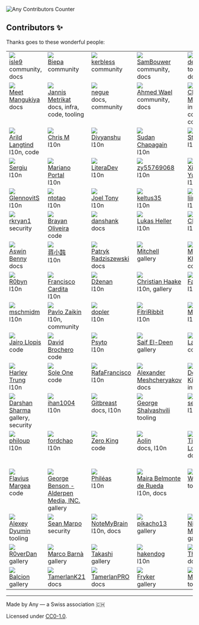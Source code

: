 ![Any Contributors Counter](https://img.shields.io/badge/dynamic/json?url=https%3A%2F%2Fraw.githubusercontent.com%2Fanyproto%2Fcontributors%2Fmain%2Fcontributors.json&query=%24.contributors.length&style=for-the-badge&label=Any%20Contributors&labelColor=%23CCCCCC&color=red)

## Contributors ✨

Thanks goes to these wonderful people:
<!-- CONTRIBUTORS START -->
<table>
<tbody><tr>
<td valign="top" width="14.285714285714286%"><img src="https://avatars.githubusercontent.com/u/74906541?v=4" /><br /><a href="http://github.com/isle9">isle9</a><br />community, docs</td>
<td valign="top" width="14.285714285714286%"><img src="https://avatars.githubusercontent.com/u/25102748?v=4" /><br /><a href="http://github.com/Biepa">Biepa</a><br />community</td>
<td valign="top" width="14.285714285714286%"><img src="https://avatars.githubusercontent.com/u/32358946?v=4" /><br /><a href="http://github.com/kerbless">kerbless</a><br />community</td>
<td valign="top" width="14.285714285714286%"><img src="https://avatars.githubusercontent.com/u/6918900?v=4" /><br /><a href="http://github.com/SamBouwer">SamBouwer</a><br />community, docs</td>
<td valign="top" width="14.285714285714286%"><img src="https://avatars.githubusercontent.com/u/40858122?v=4" /><br /><a href="http://github.com/developomp">developomp</a><br />tooling, docs, code</td>
<td valign="top" width="14.285714285714286%"><img src="https://avatars.githubusercontent.com/u/23741?v=4" /><br /><a href="http://github.com/cmars">Casey Marshall</a><br />infra</td>
<td valign="top" width="14.285714285714286%"><img src="https://avatars.githubusercontent.com/u/64768475?v=4" /><br /><a href="http://github.com/TheOne04">TheOne04</a><br />docs</td>
</tr>
<tr>
<td valign="top" width="14.285714285714286%"><img src="https://avatars.githubusercontent.com/u/7620533?v=4" /><br /><a href="http://github.com/meetmangukiya">Meet Mangukiya</a><br />docs</td>
<td valign="top" width="14.285714285714286%"><img src="https://avatars.githubusercontent.com/u/120120832?v=4" /><br /><a href="http://github.com/jmetrikat">Jannis Metrikat</a><br />docs, infra, code, tooling</td>
<td valign="top" width="14.285714285714286%"><img src="https://avatars.githubusercontent.com/u/842273?v=4" /><br /><a href="http://github.com/negue">negue</a><br />docs, community</td>
<td valign="top" width="14.285714285714286%"><img src="https://avatars.githubusercontent.com/u/73046395?v=4" /><br /><a href="http://github.com/ahmedwael216">Ahmed Wael</a><br />community, docs</td>
<td valign="top" width="14.285714285714286%"><img src="https://avatars.githubusercontent.com/u/3193257?v=4" /><br /><a href="http://github.com/clems4ever">Clément Michaud</a><br />infra, docs, code, community</td>
<td valign="top" width="14.285714285714286%"><img src="https://avatars.githubusercontent.com/u/89614359?v=4" /><br /><a href="http://github.com/DaviidSantos">David Santos</a><br />l10n</td>
<td valign="top" width="14.285714285714286%"><img src="https://avatars.githubusercontent.com/u/133522304?v=4" /><br /><a href="http://github.com/zxiilw63">Steve Shi</a><br />l10n</td>
</tr>
<tr>
<td valign="top" width="14.285714285714286%"><img src="https://avatars.githubusercontent.com/u/90274?v=4" /><br /><a href="http://github.com/langtind">Arild Langtind</a><br />l10n, code</td>
<td valign="top" width="14.285714285714286%"><img src="https://avatars.githubusercontent.com/u/9105777?v=4" /><br /><a href="http://github.com/chrtz">Chris M</a><br />l10n</td>
<td valign="top" width="14.285714285714286%"><img src="https://avatars.githubusercontent.com/u/102881866?v=4" /><br /><a href="http://github.com/div3xi">Divyanshu</a><br />l10n</td>
<td valign="top" width="14.285714285714286%"><img src="https://avatars.githubusercontent.com/u/101015050?v=4" /><br /><a href="http://github.com/SudanChapagain">Sudan Chapagain</a><br />l10n</td>
<td valign="top" width="14.285714285714286%"><img src="https://avatars.githubusercontent.com/u/138191911?v=4" /><br /><a href="http://github.com/lpgneg19">SteveShi</a><br />l10n</td>
<td valign="top" width="14.285714285714286%"><img src="https://avatars.githubusercontent.com/u/91522027?v=4" /><br /><a href="http://github.com/lsilberstein">Linus Silberstein</a><br />l10n</td>
<td valign="top" width="14.285714285714286%"><img src="https://avatars.githubusercontent.com/u/32552207?v=4" /><br /><a href="http://github.com/dev23jjl">James</a><br />l10n</td>
</tr>
<tr>
<td valign="top" width="14.285714285714286%"><img src="https://avatars.githubusercontent.com/u/4825638?v=4" /><br /><a href="http://github.com/SergiuCip">Sergiu</a><br />l10n</td>
<td valign="top" width="14.285714285714286%"><img src="https://avatars.githubusercontent.com/u/67043011?v=4" /><br /><a href="http://github.com/devsiderio">Mariano Portal</a><br />l10n</td>
<td valign="top" width="14.285714285714286%"><img src="https://avatars.githubusercontent.com/u/83702940?v=4" /><br /><a href="http://github.com/LiteraDev">LiteraDev</a><br />l10n</td>
<td valign="top" width="14.285714285714286%"><img src="https://avatars.githubusercontent.com/u/29294137?v=4" /><br /><a href="http://github.com/zy55769068">zy55769068</a><br />l10n</td>
<td valign="top" width="14.285714285714286%"><img src="https://avatars.githubusercontent.com/u/14030549?v=4" /><br /><a href="http://github.com/hit-lacus">Xiaoxiang Yu</a><br />l10n</td>
<td valign="top" width="14.285714285714286%"><img src="https://avatars.githubusercontent.com/u/10602386?v=4" /><br /><a href="http://github.com/DiSonDS">Dmitry S.</a><br />l10n</td>
<td valign="top" width="14.285714285714286%"><img src="https://avatars.githubusercontent.com/u/16141040?v=4" /><br /><a href="http://github.com/Shampra">Shampra</a><br />l10n, code, gallery</td>
</tr>
<tr>
<td valign="top" width="14.285714285714286%"><img src="https://avatars.githubusercontent.com/u/4324351?v=4" /><br /><a href="http://github.com/GlennovitS">GlennovitS</a><br />l10n</td>
<td valign="top" width="14.285714285714286%"><img src="https://avatars.githubusercontent.com/u/14041334?v=4" /><br /><a href="http://github.com/ntotao">ntotao</a><br />l10n</td>
<td valign="top" width="14.285714285714286%"><img src="https://avatars.githubusercontent.com/u/95355656?v=4" /><br /><a href="http://github.com/jay-tau">Joel Tony</a><br />l10n</td>
<td valign="top" width="14.285714285714286%"><img src="https://avatars.githubusercontent.com/u/21008054?v=4" /><br /><a href="http://github.com/keltus35">keltus35</a><br />l10n</td>
<td valign="top" width="14.285714285714286%"><img src="https://avatars.githubusercontent.com/u/70614549?v=4" /><br /><a href="http://github.com/liimee">liimee</a><br />l10n</td>
<td valign="top" width="14.285714285714286%"><img src="https://avatars.githubusercontent.com/u/141432674?v=4" /><br /><a href="http://github.com/Hanssium">Hanssium</a><br />l10n</td>
<td valign="top" width="14.285714285714286%"><img src="https://avatars.githubusercontent.com/u/31742841?v=4" /><br /><a href="http://github.com/msd-11">MSD11</a><br />code</td>
</tr>
<tr>
<td valign="top" width="14.285714285714286%"><img src="https://avatars.githubusercontent.com/u/142266901?v=4" /><br /><a href="http://github.com/rkryan1">rkryan1</a><br />security</td>
<td valign="top" width="14.285714285714286%"><img src="https://avatars.githubusercontent.com/u/69634269?v=4" /><br /><a href="http://github.com/BrayanDSO">Brayan Oliveira</a><br />code</td>
<td valign="top" width="14.285714285714286%"><img src="https://avatars.githubusercontent.com/u/19560919?v=4" /><br /><a href="http://github.com/danshank">danshank</a><br />docs</td>
<td valign="top" width="14.285714285714286%"><img src="https://avatars.githubusercontent.com/u/36259611?v=4" /><br /><a href="http://github.com/lpheller">Lukas Heller</a><br />l10n</td>
<td valign="top" width="14.285714285714286%"><img src="https://avatars.githubusercontent.com/u/46210502?v=4" /><br /><a href="http://github.com/CDN18">CDN</a><br />l10n</td>
<td valign="top" width="14.285714285714286%"><img src="https://avatars.githubusercontent.com/u/34872457?v=4" /><br /><a href="http://github.com/gildemardev">gildemar</a><br />l10n</td>
<td valign="top" width="14.285714285714286%"><img src="https://avatars.githubusercontent.com/u/141360873?v=4" /><br /><a href="http://github.com/mertsuzen">mertsuzen</a><br />l10n</td>
</tr>
<tr>
<td valign="top" width="14.285714285714286%"><img src="https://avatars.githubusercontent.com/u/110408942?v=4" /><br /><a href="http://github.com/aswinbennyofficial">Aswin Benny</a><br />docs</td>
<td valign="top" width="14.285714285714286%"><img src="https://avatars.githubusercontent.com/u/88922715?v=4" /><br /><a href="http://github.com/holton-jiang">蒋小霕</a><br />l10n</td>
<td valign="top" width="14.285714285714286%"><img src="https://avatars.githubusercontent.com/u/100310118?v=4" /><br /><a href="http://github.com/Chefski">Patryk Radziszewski</a><br />docs</td>
<td valign="top" width="14.285714285714286%"><img src="https://avatars.githubusercontent.com/u/6676299?v=4" /><br /><a href="http://github.com/moverware">Mitchell</a><br />gallery</td>
<td valign="top" width="14.285714285714286%"><img src="https://avatars.githubusercontent.com/u/19162401?v=4" /><br /><a href="http://github.com/mishamyrt">Mikhael Khrustik</a><br />code</td>
<td valign="top" width="14.285714285714286%"><img src="https://avatars.githubusercontent.com/u/39910418?v=4" /><br /><a href="http://github.com/d3ward">Eduard Ursu</a><br />l10n</td>
<td valign="top" width="14.285714285714286%"><img src="https://avatars.githubusercontent.com/u/2572180?v=4" /><br /><a href="http://github.com/dkoryto">Dariusz Koryto</a><br />l10n</td>
</tr>
<tr>
<td valign="top" width="14.285714285714286%"><img src="https://avatars.githubusercontent.com/u/1202113?v=4" /><br /><a href="http://github.com/R0byn">R0byn</a><br />l10n</td>
<td valign="top" width="14.285714285714286%"><img src="https://avatars.githubusercontent.com/u/62943300?v=4" /><br /><a href="http://github.com/FranciscoCardita">Francisco Cardita</a><br />l10n</td>
<td valign="top" width="14.285714285714286%"><img src="https://avatars.githubusercontent.com/u/69632324?v=4" /><br /><a href="http://github.com/Dzenan">Dženan</a><br />l10n</td>
<td valign="top" width="14.285714285714286%"><img src="https://avatars.githubusercontent.com/u/48489823?v=4" /><br /><a href="http://github.com/ChristianHaake">Christian Haake</a><br />l10n, gallery</td>
<td valign="top" width="14.285714285714286%"><img src="https://avatars.githubusercontent.com/u/24420193?v=4" /><br /><a href="http://github.com/faus32">Faus A.M.</a><br />l10n</td>
<td valign="top" width="14.285714285714286%"><img src="https://avatars.githubusercontent.com/u/41571697?v=4" /><br /><a href="http://github.com/Fradeet">Zhiliang Ye</a><br />l10n, gallery</td>
<td valign="top" width="14.285714285714286%"><img src="https://avatars.githubusercontent.com/u/26116993?v=4" /><br /><a href="http://github.com/souljahn2">Ali Kemal Ofluoglu</a><br />l10n</td>
</tr>
<tr>
<td valign="top" width="14.285714285714286%"><img src="https://avatars.githubusercontent.com/u/66086922?v=4" /><br /><a href="http://github.com/mschmidm">mschmidm</a><br />l10n</td>
<td valign="top" width="14.285714285714286%"><img src="https://avatars.githubusercontent.com/u/40147030?v=4" /><br /><a href="http://github.com/pavlozaikin">Pavlo Zaikin</a><br />l10n, community</td>
<td valign="top" width="14.285714285714286%"><img src="https://avatars.githubusercontent.com/u/23178823?v=4" /><br /><a href="http://github.com/Dippere">dopler</a><br />l10n</td>
<td valign="top" width="14.285714285714286%"><img src="https://avatars.githubusercontent.com/u/91612800?v=4" /><br /><a href="http://github.com/FitriRibbit">FitriRibbit</a><br />l10n</td>
<td valign="top" width="14.285714285714286%"><img src="https://avatars.githubusercontent.com/u/148688194?v=4" /><br /><a href="http://github.com/mavelwort">Mav</a><br />l10n</td>
<td valign="top" width="14.285714285714286%"><img src="https://avatars.githubusercontent.com/u/151664261?v=4" /><br /><a href="http://github.com/Jebarson-007">Jebarson Immanuel </a><br />security</td>
<td valign="top" width="14.285714285714286%"><img src="https://avatars.githubusercontent.com/u/55929299?v=4" /><br /><a href="http://github.com/QuinnHerden">Quinn Herden</a><br />docs</td>
</tr>
<tr>
<td valign="top" width="14.285714285714286%"><img src="https://avatars.githubusercontent.com/u/973709?v=4" /><br /><a href="http://github.com/yajo">Jairo Llopis</a><br />code</td>
<td valign="top" width="14.285714285714286%"><img src="https://avatars.githubusercontent.com/u/65723952?v=4" /><br /><a href="http://github.com/D-Brox">David Brochero</a><br />code</td>
<td valign="top" width="14.285714285714286%"><img src="https://avatars.githubusercontent.com/u/44277571?v=4" /><br /><a href="http://github.com/psyaito">Psyto</a><br />l10n</td>
<td valign="top" width="14.285714285714286%"><img src="https://avatars.githubusercontent.com/u/130001839?v=4" /><br /><a href="http://github.com/Hexara7777">Saif El-Deen</a><br />gallery</td>
<td valign="top" width="14.285714285714286%"><img src="https://avatars.githubusercontent.com/u/48022591?v=4" /><br /><a href="http://github.com/LavaCxx">LavaC</a><br />code</td>
<td valign="top" width="14.285714285714286%"><img src="https://avatars.githubusercontent.com/u/382041?v=4" /><br /><a href="http://github.com/kira-bruneau">Kira Bruneau</a><br />tooling</td>
<td valign="top" width="14.285714285714286%"><img src="https://avatars.githubusercontent.com/u/155772554?v=4" /><br /><a href="http://github.com/Flyga-M">Flyga-M</a><br />code</td>
</tr>
<tr>
<td valign="top" width="14.285714285714286%"><img src="https://avatars.githubusercontent.com/u/44055?v=4" /><br /><a href="http://github.com/harley">Harley Trung</a><br />l10n</td>
<td valign="top" width="14.285714285714286%"><img src="https://avatars.githubusercontent.com/u/2923?v=4" /><br /><a href="http://github.com/Soleone">Sole One</a><br />code</td>
<td valign="top" width="14.285714285714286%"><img src="https://avatars.githubusercontent.com/u/155590234?v=4" /><br /><a href="http://github.com/RafaFrancisco">RafaFrancisco</a><br />l10n</td>
<td valign="top" width="14.285714285714286%"><img src="https://avatars.githubusercontent.com/u/3757038?v=4" /><br /><a href="http://github.com/Self-Perfection">Alexander Meshcheryakov</a><br />docs</td>
<td valign="top" width="14.285714285714286%"><img src="https://avatars.githubusercontent.com/u/13348029?v=4" /><br /><a href="http://github.com/bloodwiing">Donatas Kirda</a><br />infra, l10n</td>
<td valign="top" width="14.285714285714286%"><img src="https://avatars.githubusercontent.com/u/47262862?v=4" /><br /><a href="http://github.com/ggodot">ggodot</a><br />l10n</td>
<td valign="top" width="14.285714285714286%"><img src="https://avatars.githubusercontent.com/u/158052699?v=4" /><br /><a href="http://github.com/emagech">emagech</a><br />gallery</td>
</tr>
<tr>
<td valign="top" width="14.285714285714286%"><img src="https://avatars.githubusercontent.com/u/14093291?v=4" /><br /><a href="http://github.com/darshansharma">Darshan Sharma</a><br />gallery, security</td>
<td valign="top" width="14.285714285714286%"><img src="https://avatars.githubusercontent.com/u/151744644?v=4" /><br /><a href="http://github.com/ihan1004">ihan1004</a><br />l10n</td>
<td valign="top" width="14.285714285714286%"><img src="https://avatars.githubusercontent.com/u/96460796?v=4" /><br /><a href="http://github.com/Gitbreast">Gitbreast</a><br />docs, l10n</td>
<td valign="top" width="14.285714285714286%"><img src="https://avatars.githubusercontent.com/u/22417494?v=4" /><br /><a href="http://github.com/shalva97">George Shalvashvili</a><br />tooling</td>
<td valign="top" width="14.285714285714286%"><img src="https://avatars.githubusercontent.com/u/163211861?v=4" /><br /><a href="http://github.com/sevegnanii">sevegnanii</a><br />l10n</td>
<td valign="top" width="14.285714285714286%"><img src="https://avatars.githubusercontent.com/u/81173399?v=4" /><br /><a href="http://github.com/p1xelll">Viktor</a><br />gallery</td>
<td valign="top" width="14.285714285714286%"><img src="https://avatars.githubusercontent.com/u/591056?v=4" /><br /><a href="http://github.com/axisnova">axisnova</a><br />gallery</td>
</tr>
<tr>
<td valign="top" width="14.285714285714286%"><img src="https://avatars.githubusercontent.com/u/9991542?v=4" /><br /><a href="http://github.com/philoupd">philoup</a><br />l10n</td>
<td valign="top" width="14.285714285714286%"><img src="https://avatars.githubusercontent.com/u/86447277?v=4" /><br /><a href="http://github.com/fordchao">fordchao</a><br />l10n</td>
<td valign="top" width="14.285714285714286%"><img src="https://avatars.githubusercontent.com/u/14329097?v=4" /><br /><a href="http://github.com/l2dy">Zero King</a><br />code</td>
<td valign="top" width="14.285714285714286%"><img src="https://avatars.githubusercontent.com/u/60599231?v=4" /><br /><a href="http://github.com/Oreoxmt">Aolin</a><br />docs, l10n</td>
<td valign="top" width="14.285714285714286%"><img src="https://avatars.githubusercontent.com/u/828299?v=4" /><br /><a href="http://github.com/timlockridge">Tim Lockridge</a><br />docs</td>
<td valign="top" width="14.285714285714286%"><img src="https://avatars.githubusercontent.com/u/164412107?v=4" /><br /><a href="http://github.com/Adventure-nerd">Adventure-nerd</a><br />gallery</td>
<td valign="top" width="14.285714285714286%"><img src="https://avatars.githubusercontent.com/u/98016712?v=4" /><br /><a href="http://github.com/DanielZolfaghari">Daniel Zolfaghari</a><br />community, gallery</td>
</tr>
<tr>
<td valign="top" width="14.285714285714286%"><img src="https://avatars.githubusercontent.com/u/97510?v=4" /><br /><a href="http://github.com/frogman544">Flavius Margea</a><br />code</td>
<td valign="top" width="14.285714285714286%"><img src="https://avatars.githubusercontent.com/u/17861962?v=4" /><br /><a href="http://github.com/AlderpenGhub">George Benson - Alderpen Media, INC.</a><br />gallery</td>
<td valign="top" width="14.285714285714286%"><img src="https://avatars.githubusercontent.com/u/20335741?v=4" /><br /><a href="http://github.com/phileastv">Philéas</a><br />l10n</td>
<td valign="top" width="14.285714285714286%"><img src="https://avatars.githubusercontent.com/u/61922170?v=4" /><br /><a href="http://github.com/MairaBelm">Maira Belmonte de Rueda</a><br />l10n, docs</td>
<td valign="top" width="14.285714285714286%"><img src="https://avatars.githubusercontent.com/u/82284393?v=4" /><br /><a href="http://github.com/cabiamdos">William</a><br />tooling</td>
<td valign="top" width="14.285714285714286%"><img src="https://avatars.githubusercontent.com/u/409058?v=4" /><br /><a href="http://github.com/mikailcf">Mikail Freitas</a><br />code</td>
<td valign="top" width="14.285714285714286%"><img src="https://avatars.githubusercontent.com/u/110653439?v=4" /><br /><a href="http://github.com/canpolatbaris">Barış Canpolat</a><br />gallery</td>
</tr>
<tr>
<td valign="top" width="14.285714285714286%"><img src="https://avatars.githubusercontent.com/u/7953339?v=4" /><br /><a href="http://github.com/dyumin">Alexey Dyumin</a><br />tooling</td>
<td valign="top" width="14.285714285714286%"><img src="https://avatars.githubusercontent.com/u/2565153?v=4" /><br /><a href="http://github.com/seanmarpo">Sean Marpo</a><br />security</td>
<td valign="top" width="14.285714285714286%"><img src="https://avatars.githubusercontent.com/u/171244508?v=4" /><br /><a href="http://github.com/NoteMyBrain">NoteMyBrain</a><br />l10n, docs</td>
<td valign="top" width="14.285714285714286%"><img src="https://avatars.githubusercontent.com/u/65567044?v=4" /><br /><a href="http://github.com/pikacho13">pikacho13</a><br />gallery</td>
<td valign="top" width="14.285714285714286%"><img src="https://avatars.githubusercontent.com/u/26048890?v=4" /><br /><a href="http://github.com/nima9">Nima Mohajeri</a><br />gallery</td>
<td valign="top" width="14.285714285714286%"><img src="https://avatars.githubusercontent.com/u/45284370?v=4" /><br /><a href="http://github.com/sfal">Serena</a><br />gallery</td>
<td valign="top" width="14.285714285714286%"><img src="https://avatars.githubusercontent.com/u/42887870?v=4" /><br /><a href="http://github.com/7ede">7ede</a><br />gallery</td>
</tr>
<tr>
<td valign="top" width="14.285714285714286%"><img src="https://avatars.githubusercontent.com/u/165274399?v=4" /><br /><a href="http://github.com/R0verDan">R0verDan</a><br />gallery</td>
<td valign="top" width="14.285714285714286%"><img src="https://avatars.githubusercontent.com/u/34555572?v=4" /><br /><a href="http://github.com/MarcoBarna">Marco Barnà</a><br />gallery</td>
<td valign="top" width="14.285714285714286%"><img src="https://avatars.githubusercontent.com/u/45578020?v=4" /><br /><a href="http://github.com/ThatTakashi">Takashi</a><br />gallery</td>
<td valign="top" width="14.285714285714286%"><img src="https://avatars.githubusercontent.com/u/56242912?v=4" /><br /><a href="http://github.com/hakendog">hakendog</a><br />l10n</td>
<td valign="top" width="14.285714285714286%"><img src="https://avatars.githubusercontent.com/u/4664625?v=4" /><br /><a href="http://github.com/rushthomas">Thomas</a><br />docs</td>
<td valign="top" width="14.285714285714286%"><img src="https://avatars.githubusercontent.com/u/46193371?v=4" /><br /><a href="http://github.com/hellodword">hellodword</a><br />infra</td>
<td valign="top" width="14.285714285714286%"><img src="https://avatars.githubusercontent.com/u/760097?v=4" /><br /><a href="http://github.com/CzBiX">CzBiX</a><br />infra</td>
</tr>
<tr>
<td valign="top" width="14.285714285714286%"><img src="https://avatars.githubusercontent.com/u/175219548?v=4" /><br /><a href="http://github.com/Balcion">Balcion</a><br />gallery</td>
<td valign="top" width="14.285714285714286%"><img src="https://avatars.githubusercontent.com/u/118103949?v=4" /><br /><a href="http://github.com/TamerlanK21">TamerlanK21</a><br />docs</td>
<td valign="top" width="14.285714285714286%"><img src="https://avatars.githubusercontent.com/u/118103949?v=4" /><br /><a href="http://github.com/tamerlan-pro">TamerlanPRO</a><br />docs</td>
<td valign="top" width="14.285714285714286%"><img src="https://avatars.githubusercontent.com/u/92834204?v=4" /><br /><a href="http://github.com/Fryker">Fryker</a><br />gallery</td>
<td valign="top" width="14.285714285714286%"><img src="https://avatars.githubusercontent.com/u/152238774?v=4" /><br /><a href="http://github.com/mhymny">Me Hoy</a><br />tooling</td>
</tr>
</tbody>
</table>
<!-- CONTRIBUTORS END -->

---
Made by Any — a Swiss association 🇨🇭

Licensed under [CC0-1.0](./LICENSE.md).
